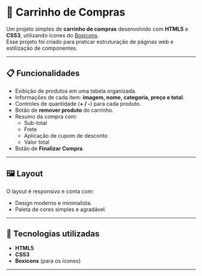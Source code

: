 # 🛒 Carrinho de Compras  

Um projeto simples de **carrinho de compras** desenvolvido com **HTML5** e **CSS3**, utilizando ícones do [Boxicons](https://boxicons.com/).  
Esse projeto foi criado para praticar estruturação de páginas web e estilização de componentes.  

---

## 📋 Funcionalidades  

- Exibição de produtos em uma tabela organizada.  
- Informações de cada item: **imagem, nome, categoria, preço e total**.  
- Controles de quantidade (**+ / -**) para cada produto.  
- Botão de **remover produto** do carrinho.  
- Resumo da compra com:
  - Sub-total  
  - Frete  
  - Aplicação de cupom de desconto  
  - Valor total  
- Botão de **Finalizar Compra**.  

---

## 🖼️ Layout  

O layout é responsivo e conta com:  
- Design moderno e minimalista.  
- Paleta de cores simples e agradável.
  
---

## 🚀 Tecnologias utilizadas  

- **HTML5**  
- **CSS3**  
- **Boxicons** (para os ícones)  

---
